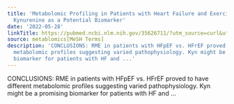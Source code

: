 ```yaml
---
title: 'Metabolomic Profiling in Patients with Heart Failure and Exercise Intolerance:
  Kynurenine as a Potential Biomarker'
date: '2022-05-28'
linkTitle: https://pubmed.ncbi.nlm.nih.gov/35626711/?utm_source=curl&utm_medium=rss&utm_campaign=pubmed-2&utm_content=1Zkrxt7ktlCbHBXEV3v65xxSnkSWNsJ1A6Fq3gBniKhGfIUslK&fc=20210907212339&ff=20220531212847&v=2.17.6
source: metablomics[MeSH Terms]
description: 'CONCLUSIONS: RME in patients with HFpEF vs. HFrEF proved to have different
  metabolomic profiles suggesting varied pathophysiology. Kyn might be a promising
  biomarker for patients with HF and ...'
---
```

CONCLUSIONS: RME in patients with HFpEF vs. HFrEF proved to have different metabolomic profiles suggesting varied pathophysiology. Kyn might be a promising biomarker for patients with HF and ...